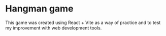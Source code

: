 # Hangman game

This game was created using React + Vite as a way of practice and to test my improvement with web development tools.